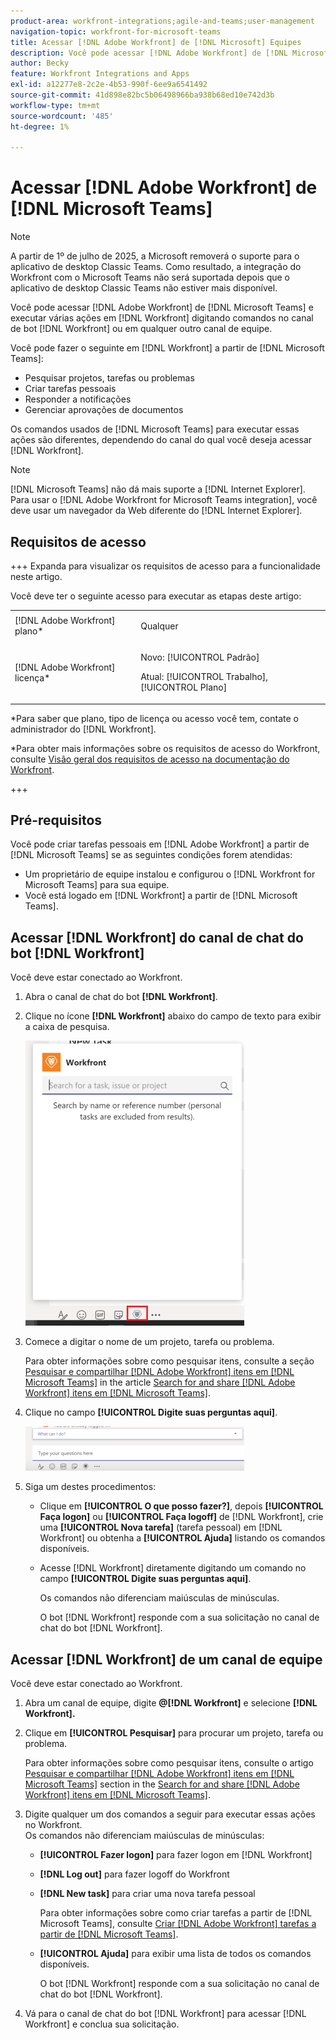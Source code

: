 ```yaml
---
product-area: workfront-integrations;agile-and-teams;user-management
navigation-topic: workfront-for-microsoft-teams
title: Acessar [!DNL Adobe Workfront] de [!DNL Microsoft] Equipes
description: Você pode acessar [!DNL Adobe Workfront] de [!DNL Microsoft Teams] e executar várias ações [!DNL Workfront] digitando comandos no canal de bot do Workfront ou em qualquer outro canal de equipe.
author: Becky
feature: Workfront Integrations and Apps
exl-id: a12277e8-2c2e-4b53-990f-6ee9a6541492
source-git-commit: 41d898e82bc5b06498966ba938b68ed10e742d3b
workflow-type: tm+mt
source-wordcount: '485'
ht-degree: 1%

---
```


# Acessar [!DNL Adobe Workfront] de [!DNL Microsoft Teams]

<!--Audited: 01/2024-->

>[!NOTE]
>
>A partir de 1º de julho de 2025, a Microsoft removerá o suporte para o aplicativo de desktop Classic Teams. Como resultado, a integração do Workfront com o Microsoft Teams não será suportada depois que o aplicativo de desktop Classic Teams não estiver mais disponível.

Você pode acessar [!DNL Adobe Workfront] de [!DNL Microsoft Teams] e executar várias ações em [!DNL Workfront] digitando comandos no canal de bot [!DNL Workfront] ou em qualquer outro canal de equipe.

Você pode fazer o seguinte em [!DNL Workfront] a partir de [!DNL Microsoft Teams]:

* Pesquisar projetos, tarefas ou problemas
* Criar tarefas pessoais
* Responder a notificações
* Gerenciar aprovações de documentos

Os comandos usados de [!DNL Microsoft Teams] para executar essas ações são diferentes, dependendo do canal do qual você deseja acessar [!DNL Workfront].

>[!NOTE]
>
>[!DNL Microsoft Teams] não dá mais suporte a [!DNL Internet Explorer]. Para usar o [!DNL Adobe Workfront for Microsoft Teams integration], você deve usar um navegador da Web diferente do [!DNL Internet Explorer].

## Requisitos de acesso

+++ Expanda para visualizar os requisitos de acesso para a funcionalidade neste artigo.

Você deve ter o seguinte acesso para executar as etapas deste artigo:

<table style="table-layout:auto"> 
 <col> 
 <col> 
 <tbody> 
  <tr> 
   <td role="rowheader">[!DNL Adobe Workfront] plano*</td> 
   <td> <p>Qualquer</p> </td> 
  </tr> 
  <tr> 
   <td role="rowheader">[!DNL Adobe Workfront] licença*</td> 
   <td> <p>Novo: [!UICONTROL Padrão]</p>
   <p>Atual: [!UICONTROL Trabalho], [!UICONTROL Plano]</p> </td> 
  </tr> 
 </tbody> 
</table>

*Para saber que plano, tipo de licença ou acesso você tem, contate o administrador do [!DNL Workfront].

*Para obter mais informações sobre os requisitos de acesso do Workfront, consulte [Visão geral dos requisitos de acesso na documentação do Workfront](/help/quicksilver/administration-and-setup/add-users/access-levels-and-object-permissions/access-level-requirements-in-documentation.md).

+++

## Pré-requisitos

Você pode criar tarefas pessoais em [!DNL Adobe Workfront] a partir de [!DNL Microsoft Teams] se as seguintes condições forem atendidas:

* Um proprietário de equipe instalou e configurou o [!DNL Workfront for Microsoft Teams] para sua equipe.
* Você está logado em [!DNL Workfront] a partir de [!DNL Microsoft Teams].

## Acessar [!DNL Workfront] do canal de chat do bot [!DNL Workfront]

Você deve estar conectado ao Workfront.

1. Abra o canal de chat do bot **[!DNL Workfront]**.
1. Clique no ícone **[!DNL Workfront]** abaixo do campo de texto para exibir a caixa de pesquisa.

   ![team_search_box_in_the_bot_channel.PNG](assets/teams-search-box-in-the-bot-channel-350x456.png)

1. Comece a digitar o nome de um projeto, tarefa ou problema.

   Para obter informações sobre como pesquisar itens, consulte a seção [Pesquisar e compartilhar [!DNL Adobe Workfront] itens em [!DNL Microsoft Teams]](../../workfront-integrations-and-apps/using-workfront-with-microsoft-teams/search-for-and-share-wf-items-in-ms-teams.md) in the article [Search for and share [!DNL Adobe Workfront] itens em [!DNL Microsoft Teams]](../../workfront-integrations-and-apps/using-workfront-with-microsoft-teams/search-for-and-share-wf-items-in-ms-teams.md).

1. Clique no campo **[!UICONTROL Digite suas perguntas aqui]**.

   ![ms_team_type_your_questions_here_and_what_can_I_do_fields.png](assets/ms-teams-type-your-questions-here-and-what-can-i-do-fields-350x71.png)

1. Siga um destes procedimentos:

   * Clique em **[!UICONTROL O que posso fazer?]**, depois **[!UICONTROL Faça logon]** ou **[!UICONTROL Faça logoff]** de [!DNL Workfront], crie uma **[!UICONTROL Nova tarefa]** (tarefa pessoal) em [!DNL Workfront] ou obtenha a **[!UICONTROL Ajuda]** listando os comandos disponíveis.

   * Acesse [!DNL Workfront] diretamente digitando um comando no campo **[!UICONTROL Digite suas perguntas aqui]**.

     Os comandos não diferenciam maiúsculas de minúsculas.

     O bot [!DNL Workfront] responde com a sua solicitação no canal de chat do bot [!DNL Workfront].

## Acessar [!DNL Workfront] de um canal de equipe

Você deve estar conectado ao Workfront.

1. Abra um canal de equipe, digite **@[!DNL Workfront]** e selecione **[!DNL Workfront].**

1. Clique em **[!UICONTROL Pesquisar]** para procurar um projeto, tarefa ou problema.

   Para obter informações sobre como pesquisar itens, consulte o artigo [Pesquisar e compartilhar [!DNL Adobe Workfront] itens em [!DNL Microsoft Teams]](../../workfront-integrations-and-apps/using-workfront-with-microsoft-teams/search-for-and-share-wf-items-in-ms-teams.md) section in the [Search for and share [!DNL Adobe Workfront] itens em [!DNL Microsoft Teams]](../../workfront-integrations-and-apps/using-workfront-with-microsoft-teams/search-for-and-share-wf-items-in-ms-teams.md).

1. Digite qualquer um dos comandos a seguir para executar essas ações no Workfront.\
   Os comandos não diferenciam maiúsculas de minúsculas:

   * **[!UICONTROL Fazer logon]** para fazer logon em [!DNL Workfront]
   * **[!DNL Log out]** para fazer logoff do Workfront
   * **[!DNL New task]** para criar uma nova tarefa pessoal

     Para obter informações sobre como criar tarefas a partir de [!DNL Microsoft Teams], consulte [Criar [!DNL Adobe Workfront] tarefas a partir de [!DNL Microsoft Teams]](../../workfront-integrations-and-apps/using-workfront-with-microsoft-teams/create-workfront-tasks-from-ms-teams.md).

   * **[!UICONTROL Ajuda]** para exibir uma lista de todos os comandos disponíveis.

     O bot [!DNL Workfront] responde com a sua solicitação no canal de chat do bot [!DNL Workfront].

1. Vá para o canal de chat do bot [!DNL Workfront] para acessar [!DNL Workfront] e conclua sua solicitação.
